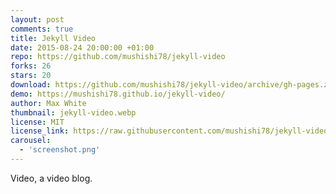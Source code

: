 ```yaml
---
layout: post
comments: true
title: Jekyll Video
date: 2015-08-24 20:00:00 +01:00
repo: https://github.com/mushishi78/jekyll-video
forks: 26
stars: 20
download: https://github.com/mushishi78/jekyll-video/archive/gh-pages.zip
demo: https://mushishi78.github.io/jekyll-video/
author: Max White
thumbnail: jekyll-video.webp
license: MIT
license_link: https://raw.githubusercontent.com/mushishi78/jekyll-video/refs/heads/gh-pages/LICENSE.txt
carousel:
  - 'screenshot.png'
---
```


Video, a video blog.
